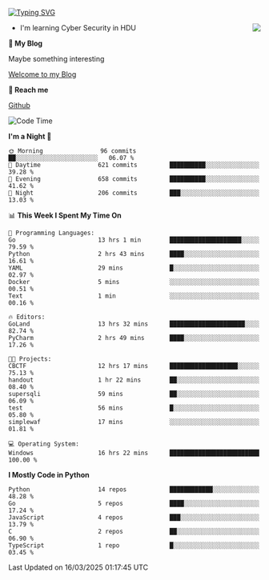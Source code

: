 [![Typing SVG](https://readme-typing-svg.herokuapp.com?font=Fira+Code&pause=1000&random=false&width=450&height=60&lines=Hello+%F0%9F%91%8B%F0%9F%8F%BB;I'm+JBNRZ)](https://git.io/typing-svg)

<a href="#">
  <img align="right" src="https://github-readme-stats.vercel.app/api?username=JBNRZ&show_icons=true&bg_color=15,f2f7fd,E0EAFC" />
</a>

- I'm learning Cyber Security in HDU

 **🌱 My Blog**

Maybe something interesting

[Welcome to my Blog](https://jbnrz.com.cn/)

 **💬 Reach me** 

[Github](https://github.com/JBNRZ)


<!--START_SECTION:waka-->
![Code Time](http://img.shields.io/badge/Code%20Time-1%2C029%20hrs%2016%20mins-blue)

**I'm a Night 🦉** 

```text
🌞 Morning                96 commits          ██░░░░░░░░░░░░░░░░░░░░░░░   06.07 % 
🌆 Daytime                621 commits         ██████████░░░░░░░░░░░░░░░   39.28 % 
🌃 Evening                658 commits         ██████████░░░░░░░░░░░░░░░   41.62 % 
🌙 Night                  206 commits         ███░░░░░░░░░░░░░░░░░░░░░░   13.03 % 
```


📊 **This Week I Spent My Time On** 

```text
💬 Programming Languages: 
Go                       13 hrs 1 min        ████████████████████░░░░░   79.59 % 
Python                   2 hrs 43 mins       ████░░░░░░░░░░░░░░░░░░░░░   16.61 % 
YAML                     29 mins             █░░░░░░░░░░░░░░░░░░░░░░░░   02.97 % 
Docker                   5 mins              ░░░░░░░░░░░░░░░░░░░░░░░░░   00.51 % 
Text                     1 min               ░░░░░░░░░░░░░░░░░░░░░░░░░   00.16 % 

🔥 Editors: 
GoLand                   13 hrs 32 mins      █████████████████████░░░░   82.74 % 
PyCharm                  2 hrs 49 mins       ████░░░░░░░░░░░░░░░░░░░░░   17.26 % 

🐱‍💻 Projects: 
CBCTF                    12 hrs 17 mins      ███████████████████░░░░░░   75.13 % 
handout                  1 hr 22 mins        ██░░░░░░░░░░░░░░░░░░░░░░░   08.40 % 
supersqli                59 mins             ██░░░░░░░░░░░░░░░░░░░░░░░   06.09 % 
test                     56 mins             █░░░░░░░░░░░░░░░░░░░░░░░░   05.80 % 
simplewaf                17 mins             ░░░░░░░░░░░░░░░░░░░░░░░░░   01.81 % 

💻 Operating System: 
Windows                  16 hrs 22 mins      █████████████████████████   100.00 % 
```

**I Mostly Code in Python** 

```text
Python                   14 repos            ████████████░░░░░░░░░░░░░   48.28 % 
Go                       5 repos             ████░░░░░░░░░░░░░░░░░░░░░   17.24 % 
JavaScript               4 repos             ███░░░░░░░░░░░░░░░░░░░░░░   13.79 % 
C                        2 repos             ██░░░░░░░░░░░░░░░░░░░░░░░   06.90 % 
TypeScript               1 repo              █░░░░░░░░░░░░░░░░░░░░░░░░   03.45 % 
```




 Last Updated on 16/03/2025 01:17:45 UTC
<!--END_SECTION:waka-->
